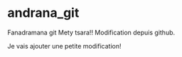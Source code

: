 # andrana_git
Fanadramana git
Mety tsara!!
Modification depuis github.

Je vais ajouter une petite modification!
